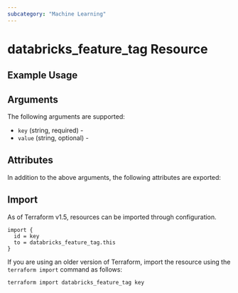 ```yaml
---
subcategory: "Machine Learning"
---
```

# databricks_feature_tag Resource


## Example Usage


## Arguments
The following arguments are supported:
* `key` (string, required) - 
* `value` (string, optional) - 

## Attributes
In addition to the above arguments, the following attributes are exported:

## Import
As of Terraform v1.5, resources can be imported through configuration.
```hcl
import {
  id = key
  to = databricks_feature_tag.this
}
```

If you are using an older version of Terraform, import the resource using the `terraform import` command as follows:
```sh
terraform import databricks_feature_tag key
```